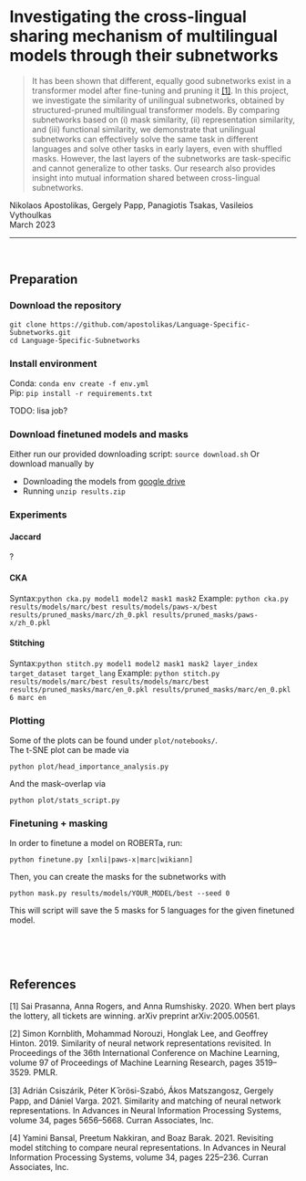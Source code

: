 # Investigating the cross-lingual sharing mechanism of multilingual models through their subnetworks

> It has been shown that different, equally good subnetworks exist in a transformer model after fine-tuning and pruning it [[1]](#prasanna2020bert). In this project, we investigate the similarity of unilingual subnetworks, obtained by structured-pruned multilingual transformer models. By comparing subnetworks based on (i) mask similarity, (ii) representation similarity, and (iii) functional similarity, we demonstrate that unilingual subnetworks can effectively solve the same task in different languages and solve other tasks in early layers, even with shuffled masks. However, the last layers of the subnetworks are task-specific and cannot generalize to other tasks. Our research also provides insight into mutual information shared between cross-lingual subnetworks.


Nikolaos Apostolikas, Gergely Papp, Panagiotis Tsakas, Vasileios Vythoulkas <br />
March 2023

-------------------

&nbsp;

## Preparation

### Download the repository
```
git clone https://github.com/apostolikas/Language-Specific-Subnetworks.git
cd Language-Specific-Subnetworks
```

### Install environment
Conda: `conda env create -f env.yml` <br />
Pip: `pip install -r requirements.txt`

TODO: lisa job?

### Download finetuned models and masks
Either run our provided downloading script:
```source download.sh```
Or download manually by
 - Downloading the models from [google drive](https://drive.google.com/file/d/14xYRVCJbhxhkGR85JzizXn0Me-mMgEKa/view?usp=sharing)
 - Running `unzip results.zip`

### Experiments

#### Jaccard

?

#### CKA
Syntax:`python cka.py model1 model2 mask1 mask2`
Example:
```python cka.py results/models/marc/best results/models/paws-x/best results/pruned_masks/marc/zh_0.pkl results/pruned_masks/paws-x/zh_0.pkl```

#### Stitching
Syntax:`python stitch.py model1 model2 mask1 mask2 layer_index target_dataset target_lang`
Example:
```python stitch.py results/models/marc/best results/models/marc/best results/pruned_masks/marc/en_0.pkl results/pruned_masks/marc/en_0.pkl 6 marc en```

### Plotting
Some of the plots can be found under `plot/notebooks/`. <br />
The t-SNE plot can be made via
```
python plot/head_importance_analysis.py
```
And the mask-overlap via
```
python plot/stats_script.py
```

### Finetuning + masking
In order to finetune a model on ROBERTa, run:
```
python finetune.py [xnli|paws-x|marc|wikiann]
```

Then, you can create the masks for the subnetworks with
```
python mask.py results/models/YOUR_MODEL/best --seed 0
```
This will script will save the 5 masks for 5 languages for the given finetuned model.

&nbsp;

<!-- ## Contributions

1. Jaccard similarity of masks is unstable across seeds and therefore it is not a reliable metric to compare subnetworks [[1]](#prasanna2020bert). In response to this, we present an analysis through representational and functional similarity metrics, namely CKA  [[2]](#cka) and relative accuracy (RA) achieved by model stitching [\[3,](#stitching1)[ 4\]](#stitching2). In contrast to Jaccard similarity, these measures are stable across seeds.

2. While subnetworks can be grouped into tasks and languages, we find that tasks have a greater impact on the final mask of subnetworks than languages. 

3. Linear CKA shows little or no relation between subnetworks that were trained for other tasks and languages. However, in fact, all subnetworks contain sufficient information to solve other tasks. More precisely, an affine stitching layer at early layers is enough to match any other subnetworks' performance, regardless of what task or language it was pruned for. Even more, masks in early layers can be shuffled without losing any information about the task, regardless of the language. -->

&nbsp;

## References

<a id="prasanna2020bert"></a> [1] Sai Prasanna, Anna Rogers, and Anna Rumshisky. 2020. When bert plays the lottery, all tickets are winning. arXiv preprint arXiv:2005.00561.

<a id="cka"></a> [2] Simon Kornblith, Mohammad Norouzi, Honglak Lee, and Geoffrey Hinton. 2019. Similarity of neural network representations revisited. In Proceedings of the 36th International Conference on Machine Learning, volume 97 of Proceedings of Machine Learning Research, pages 3519–3529. PMLR.

<a id="stitching1"></a> [3] Adrián Csiszárik, Péter K ̋orösi-Szabó, Ákos Matszangosz, Gergely Papp, and Dániel Varga. 2021. Similarity and matching of neural network representations. In Advances in Neural Information Processing Systems, volume 34, pages 5656–5668. Curran Associates, Inc.

<a id="stitching2"></a> [4] Yamini Bansal, Preetum Nakkiran, and Boaz Barak. 2021. Revisiting model stitching to compare neural representations. In Advances in Neural Information Processing Systems, volume 34, pages 225–236. Curran Associates, Inc.